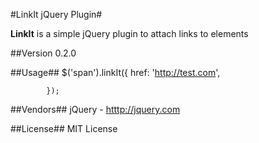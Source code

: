 #LinkIt jQuery Plugin#

**LinkIt** is a simple jQuery plugin to attach links to elements

##Version
0.2.0

##Usage##
	$('span').linkIt({
				href: 'http://test.com',
				
			});
##Vendors##
jQuery - [htttp://jquery.com](http://jquery.com)

##License##
MIT License

